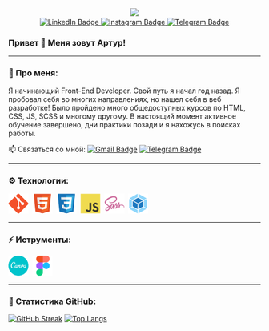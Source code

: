 <div id="header" align="center">
  <img src="https://media.giphy.com/media/v1.Y2lkPTc5MGI3NjExaGRzMTB4dW9wbjUwbnpkcXBzOTcwNTF4YTByN3AzMmNobXQ2aWoxYyZlcD12MV9pbnRlcm5hbF9naWZfYnlfaWQmY3Q9Zw/2IudUHdI075HL02Pkk/giphy.gif" width="100"/>
  <div id="badges">
  <a href="https://www.linkedin.com/in/artur-shumov96/">
    <img src="https://img.shields.io/badge/LinkedIn-blue?style=for-the-badge&logo=linkedin&logoColor=white" alt="LinkedIn Badge"/>
  </a>
  <a href="https://www.instagram.com/artur.shumov/">
    <img src="https://img.shields.io/badge/Instagram-blue?style=for-the-badge&logo=instagram&logoColor=white" alt="Instagram Badge"/>
  </a>
  <a href="https://t.me/artur_shumov">
    <img src="https://img.shields.io/badge/Telegram-blue?style=for-the-badge&logo=Telegram&logoColor=white" alt="Telegram Badge"/>
  </a>
</div>
</div>




###  Привет 👋 Меня зовут Артур!

---

### 💬 Про меня: 

Я начинающий Front-End Developer. Свой путь я начал год назад. Я пробовал себя во многих направлениях, но нашел себя в веб разработке! Было пройдено много общедоступных курсов по HTML, CSS, JS, SCSS и многому другому. В настоящий момент активное обучение завершено, дни практики позади и я нахожусь в поисках работы.

📫 Связаться со мной: [![Gmail Badge](https://img.shields.io/badge/-Gmail-blue?style=flat&logo=Gmail&logoColor=white)](mailto:shumov.artur96@gmail.com)   [
![Telegram Badge](https://img.shields.io/badge/-Telegram-blue?style=flat&logo=Telegram&logoColor=white)](https://t.me/artur_shumov)


---




### ⚙️ Технологии: 

<div>
  <img src="https://github.com/devicons/devicon/blob/master/icons/git/git-original.svg" title="git" alt="git" width="40" height="40"/>&nbsp
  <img src="https://github.com/devicons/devicon/blob/master/icons/html5/html5-original.svg" title="html5" alt="html5" width="40" height="40"/>&nbsp
  <img src="https://github.com/devicons/devicon/blob/master/icons/css3/css3-original.svg" title="css" alt="css" width="40" height="40"/>&nbsp
  <img src="https://github.com/devicons/devicon/blob/master/icons/javascript/javascript-original.svg" title="javascript" alt="javascript" width="40" height="40"/>&nbsp
<img src="https://github.com/devicons/devicon/blob/master/icons/sass/sass-original.svg" title="sass/scss" alt="sass/scss" width="40" height="40"/>&nbsp;
  <img src="https://github.com/devicons/devicon/blob/master/icons/webpack/webpack-original.svg" title="webpack" alt="webpack" width="40" height="40"/>&nbsp;
</div>

---

### ⚡️ Иструменты:
<div>
 <img src="https://github.com/devicons/devicon/blob/master/icons/canva/canva-original.svg" title="canva" alt="canva" width="40" height="40"/>&nbsp;
  <img src="https://github.com/devicons/devicon/blob/master/icons/figma/figma-original.svg" title="figma" alt="figma" width="40" height="40"/>&nbsp;
</div>

---
### 🚀 Статистика GitHub:

[![GitHub Streak](http://github-readme-streak-stats.herokuapp.com?user=arturshumov&theme=dark&background=#151515)](https://git.io/streak-stats)
[![Top Langs](https://github-readme-stats.vercel.app/api/top-langs/?username=arturshumov&layout=compact&theme=vision-friendly-dark)](https://github.com/anuraghazra/github-readme-stats)



<!--
**arturshumov/arturshumov** is a ✨ _special_ ✨ repository because its `README.md` (this file) appears on your GitHub profile.

Here are some ideas to get you started:

- 🔭 I’m currently working on ...
- 🌱 I’m currently learning ...
- 👯 I’m looking to collaborate on ...
- 🤔 I’m looking for help with ...
- 💬 Ask me about ...
- 📫 How to reach me: ...
- 😄 Pronouns: ...
- ⚡ Fun fact: ...
-->
